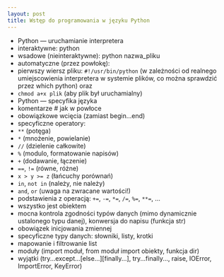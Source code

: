 ```yaml
---
layout: post
title: Wstęp do programowania w języku Python
---
```

* Python — uruchamianie interpretera
 * interaktywne: python
 * wsadowe (nieinteraktywne): python nazwa_pliku
 * automatyczne (przez powłokę):
  * pierwszy wiersz pliku: `#!/usr/bin/python` (w zależności od realnego umiejscowienia interpretera w systemie plików, co można sprawdzić przez which python) oraz
  * `chmod a+x plik` (aby plik był uruchamialny)
* Python — specyfika języka
 * komentarze # jak w powłoce
 * obowiązkowe wcięcia (zamiast begin...end)
 * specyficzne operatory:
  * `**` (potęga)
  * `*` (mnożenie, powielanie)
  * `//` (dzielenie całkowite)
  * `%` (modulo, formatowanie napisów)
  * `+` (dodawanie, łączenie)
  * `==`, `!=` (równe, różne)
  * `x > y >= z` (łańcuchy porównań)
  * `in`, `not in` (należy, nie należy)
  * `and`, `or` (uwaga na zwracane wartości!)
 * podstawienia z operacją: `+=`, `-=`, `*=`, `/=`, `%=`, `**=`, ...
 * wszystko jest obiektem
 * mocna kontrola zgodności typów danych (mimo dynamicznie ustalonego typu danej), konwersja do napisu (funkcja str)
 * obowiązek inicjowania zmiennej
 * specyficzne typy danych: słowniki, listy, krotki
 * mapowanie i filtrowanie list
 * moduły (import moduł, from moduł import obiekty, funkcja dir)
 * wyjątki (try...except...[else...][finally...], try...finally..., raise, IOError, ImportError, KeyError)

